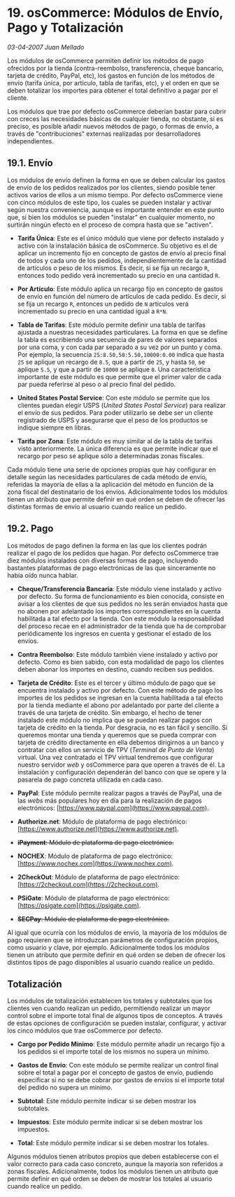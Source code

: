 # 19. osCommerce: Módulos de Envío, Pago y Totalización

_03-04-2007_ _Juan Mellado_

Los módulos de osCommerce permiten definir los métodos de pago ofrecidos por la tienda (contra-reembolso, transferencia, cheque bancario, tarjeta de crédito, PayPal, etc), los gastos en función de los métodos de envío (tarifa única, por artículo, tabla de tarifas, etc), y el orden en que se deben totalizar los importes para obtener el total definitivo a pagar por el cliente.

Los módulos que trae por defecto osCommerce deberían bastar para cubrir con creces las necesidades básicas de cualquier tienda, no obstante, si es preciso, es posible añadir nuevos métodos de pago, o formas de envío, a través de "contribuciones" externas realizadas por desarrolladores independientes.

## 19.1. Envío

Los módulos de envío definen la forma en que se deben calcular los gastos de envío de los pedidos realizados por los clientes, siendo posible tener activos varios de ellos a un mismo tiempo. Por defecto osCommerce viene con cinco módulos de este tipo, los cuales se pueden instalar y activar según nuestra conveniencia, aunque es importante entender en este punto que, si bien los módulos se pueden "instalar" en cualquier momento, no surtirán ningún efecto en el proceso de compra hasta que se "activen".

- **Tarifa Única**: Este es el único módulo que viene por defecto instalado y activo con la instalación básica de osCommerce. Su objetivo es el de aplicar un incremento fijo en concepto de gastos de envío al precio final de todos y cada uno de los pedidos, independientemente de la cantidad de artículos o peso de los mismos. Es decir, si se fija un recargo ```R```, entonces todo pedido verá incrementado su precio en una cantidad ```R```.

- **Por Artículo**: Este módulo aplica un recargo fijo en concepto de gastos de envío en función del número de artículos de cada pedido. Es decir, si se fija un recargo ```R```, entonces un pedido de ```N``` artículos verá incrementado su precio en una cantidad igual a ```R*N```.

- **Tabla de Tarifas**: Este módulo permite definir una tabla de tarifas ajustada a nuestras necesidades particulares. La forma en que se define la tabla es escribiendo una secuencia de pares de valores separados por una coma, y con cada par separado a su vez por un punto y coma. Por ejemplo, la secuencia ```25:8.50,50:5.50,10000:0.00``` indica que hasta ```25``` se aplique un recargo de ```8.5```, que a partir de ```25```, y hasta ```50```, se aplique ```5.5```, y que a partir de ```10000``` se aplique ```0```. Una característica importante de este módulo es que permite que el primer valor de cada par pueda referirse al peso o al precio final del pedido.

- **United States Postal Service**: Con este módulo se permite que los clientes puedan elegir USPS (_United States Postal Service_) para realizar el envío de sus pedidos. Para poder utilizarlo se debe ser un cliente registrado de USPS y asegurarse que el peso de los productos se indique siempre en libras.

- **Tarifa por Zona**: Este módulo es muy similar al de la tabla de tarifas visto anteriormente. La única diferencia es que permite indicar que el recargo por peso se aplique sólo a determinadas zonas fiscales.

Cada módulo tiene una serie de opciones propias que hay configurar en detalle según las necesidades particulares de cada método de envío, referidas la mayoría de ellas a la aplicación del método en función de la zona fiscal del destinatario de los envíos. Adicionalmente todos los módulos tienen un atributo que permite definir en qué orden se deben de ofrecer las distintas formas de envío al usuario cuando realice un pedido.

## 19.2. Pago

Los métodos de pago definen la forma en las que los clientes podrán realizar el pago de los pedidos que hagan. Por defecto osCommerce trae diez módulos instalados con diversas formas de pago, incluyendo bastantes plataformas de pago electrónicas de las que sinceramente no había oído nunca hablar.

- **Cheque/Transferencia Bancaria**: Este módulo viene instalado y activo por defecto. Su forma de funcionamiento es bien conocida, consiste en avisar a los clientes de que sus pedidos no les serán enviados hasta que no abonen por adelantado los importes correspondientes en la cuenta habilitada a tal efecto por la tienda. Con este módulo la responsabilidad del proceso recae en el administrador de la tienda que ha de comprobar periódicamente los ingresos en cuenta y gestionar el estado de los envíos.

- **Contra Reembolso**: Este módulo también viene instalado y activo por defecto. Como es bien sabido, con esta modalidad de pago los clientes deben abonar los importes en destino, cuando reciben sus pedidos.

- **Tarjeta de Crédito**: Este es el tercer y último módulo de pago que se encuentra instalado y activo por defecto. Con este método de pago los importes de los pedidos se ingresan en la cuenta habilitada a tal efecto por la tienda mediante el abono por adelantado por parte del cliente a través de una tarjeta de crédito. Sin embargo, el hecho de tener instalado este módulo no implica que se puedan realizar pagos con tarjeta de crédito en la tienda. Por desgracia, no es tan fácil y sencillo. Si queremos montar una tienda y queremos que se pueda comprar con tarjeta de crédito directamente en ella debemos dirigirnos a un banco y contratar con ellos un servicio de TPV (_Terminal de Punto de Venta_) virtual. Una vez contratado el TPV virtual tendremos que configurar nuestro servidor _web_ y osCommerce para que operen a través de él. La instalación y configuración dependerán del banco con que se opere y la pasarela de pago concreta utilizada en cada caso.

- **PayPal**: Este módulo permite realizar pagos a través de PayPal, una de las _webs_ más populares hoy en día para la realización de pagos electrónicos: [https://www.paypal.com](https://www.paypal.com).

- **Authorize.net**: Módulo de plataforma de pago electrónico: [https://www.authorize.net](https://www.authorize.net).

- ~~**iPayment**: Módulo de plataforma de pago electrónico.~~

- **NOCHEX**: Módulo de plataforma de pago electrónico: [https://www.nochex.com](https://www.nochex.com).

- **2CheckOut**: Módulo de plataforma de pago electrónico: [https://2checkout.com](https://2checkout.com).

- **PSiGate**: Módulo de plataforma de pago electrónico: [https://psigate.com](https://psigate.com).

- ~~**SECPay**: Módulo de plataforma de pago electrónico.~~

Al igual que ocurría con los módulos de envío, la mayoría de los módulos de pago requieren que se introduzcan parámetros de configuración propios, como usuario y clave, por ejemplo. Adicionalmente todos los módulos tienen un atributo que permite definir en qué orden se deben de ofrecer los distintos tipos de pago disponibles al usuario cuando realice un pedido.

## Totalización

Los módulos de totalización establecen los totales y subtotales que los clientes ven cuando realizan un pedido, permitiendo realizar un mayor control sobre el importe total final de algunos tipos de conceptos. A través de estas opciones de configuración se pueden instalar, configurar, y activar los cinco módulos que trae osCommerce por defecto.

- **Cargo por Pedido Mínimo**: Este módulo permite añadir un recargo fijo a los pedidos si el importe total de los mismos no supera un mínimo.

- **Gastos de Envío**: Con este módulo se permite realizar un control final sobre el total a pagar por el concepto de gastos de envío, pudiendo especificar si no se debe cobrar por gastos de envíos si el importe total del pedido no supera un mínimo.

- **Subtotal**: Este módulo permite indicar si se deben mostrar los subtotales.

- **Impuestos**: Este módulo permite indicar si se deben mostrar los impuestos.

- **Total**: Este módulo permite indicar si se deben mostrar los totales.

Algunos módulos tienen atributos propios que deben establecerse con el valor correcto para cada caso concreto, aunque la mayoría son referidos a zonas fiscales. Adicionalmente, todos los módulos tienen un atributo que permite definir en qué orden se deben de mostrar los totales al usuario cuando realice un pedido.

